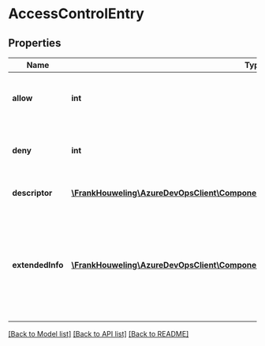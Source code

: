 # AccessControlEntry

## Properties
Name | Type | Description | Notes
------------ | ------------- | ------------- | -------------
**allow** | **int** | The set of permission bits that represent the actions that the associated descriptor is allowed to perform. | [optional] 
**deny** | **int** | The set of permission bits that represent the actions that the associated descriptor is not allowed to perform. | [optional] 
**descriptor** | [**\FrankHouweling\AzureDevOpsClient\ComponentGovernance\Model\IdentityDescriptor**](IdentityDescriptor.md) | The descriptor for the user this AccessControlEntry applies to. | [optional] 
**extendedInfo** | [**\FrankHouweling\AzureDevOpsClient\ComponentGovernance\Model\AceExtendedInformation**](AceExtendedInformation.md) | This value, when set, reports the inherited and effective information for the associated descriptor. This value is only set on AccessControlEntries returned by the QueryAccessControlList(s) call when its includeExtendedInfo parameter is set to true. | [optional] 

[[Back to Model list]](../README.md#documentation-for-models) [[Back to API list]](../README.md#documentation-for-api-endpoints) [[Back to README]](../README.md)


